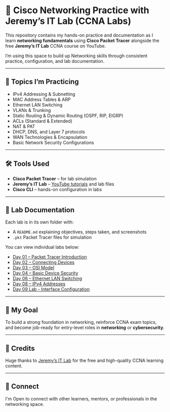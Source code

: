 # 📡 Cisco Networking Practice with Jeremy’s IT Lab (CCNA Labs)

This repository contains my hands-on practice and documentation as I learn **networking fundamentals** using **Cisco Packet Tracer** alongside the free **Jeremy’s IT Lab** CCNA course on YouTube.

I’m using this space to build up Networking skills through consistent practice, configuration, and lab documentation.

---

## 🧠 Topics I’m Practicing

- IPv4 Addressing & Subnetting
- MAC Address Tables & ARP
- Ethernet LAN Switching
- VLANs & Trunking
- Static Routing & Dynamic Routing (OSPF, RIP, EIGRP)
- ACLs (Standard & Extended)
- NAT & PAT
- DHCP, DNS, and Layer 7 protocols
- WAN Technologies & Encapsulation
- Basic Network Security Configurations

---

## 🛠️ Tools Used

- **Cisco Packet Tracer** – for lab simulation  
- **Jeremy’s IT Lab** – [YouTube tutorials](https://www.youtube.com/c/JeremysITLab) and lab files  
- **Cisco CLI** – hands-on configuration in labs  

---

## 📁 Lab Documentation

Each lab is in its own folder with:

- A `README.md` explaining objectives, steps taken, and screenshots  
- `.pkt` Packet Tracer files for simulation

You can view individual labs below:

- [Day 01 – Packet Tracer Introduction](./Day%2001%20Lab%20-%20Packet%20Tracer%20Introduction/README.md)
- [Day 02 – Connecting Devices](./Day%2002%20Lab%20-%20Connecting%20Devices/README.md)
- [Day 03 – OSI Model](./Day%2003%20Lab%20-%20OSI%20Model/README.md)
- [Day 04 – Basic Device Security](./Day%2004%20Lab%20-%20Basic%20Device%20Security/README.md)
- [Day 06 – Ethernet LAN Switching](./Day%2006%20Lab%20-%20Ethernet%20LAN%20Switching/README.md)
- [Day 08 – IPv4 Addresses](./Day%2008%20Lab%20-%20IPv4%20Addresses/README.md)
- [Day 09 Lab - Interface Configuration](./Day%2009%20Lab%20-%20Interface%20Configuration/README.md)

<!-- Add more days as you go -->

---

## 🎯 My Goal

To build a strong foundation in networking, reinforce CCNA exam topics, and become job-ready for entry-level roles in **networking** or **cybersecurity**.

---

## 🙌 Credits

Huge thanks to [Jeremy’s IT Lab](https://www.youtube.com/c/JeremysITLab) for the free and high-quality CCNA learning content.

---

## 💬 Connect

I'm Open to connect with other learners, mentors, or professionals in the networking space. 
